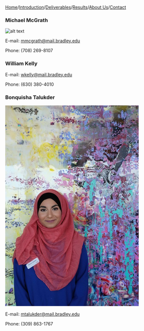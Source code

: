 
[Home](./index.md)/[Introduction](./introduction.md)/[Deliverables](./deliverables.md)/[Results](./results.md)/[About Us](./aboutus.md)/[Contact](contact.md)

### Michael McGrath
![alt text](CAPTURE.JPG)

E-mail: mmcgrath@mail.bradley.edu

Phone: (708) 269-8107

### William Kelly
E-mail: wkelly@mail.bradley.edu

Phone: (630) 380-4010


### Bonquisha Talukder
![alt text](IMG_2704.JPG)

E-mail: mtalukder@mail.bradley.edu

Phone: (309) 863-1767
